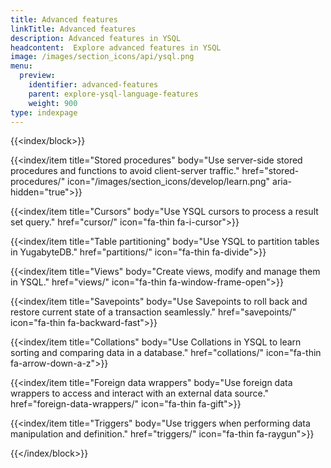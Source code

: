 ```yaml
---
title: Advanced features
linkTitle: Advanced features
description: Advanced features in YSQL
headcontent:  Explore advanced features in YSQL
image: /images/section_icons/api/ysql.png
menu:
  preview:
    identifier: advanced-features
    parent: explore-ysql-language-features
    weight: 900
type: indexpage
---
```


{{<index/block>}}

   {{<index/item
    title="Stored procedures"
    body="Use server-side stored procedures and functions to avoid client-server traffic."
    href="stored-procedures/"
    icon="/images/section_icons/develop/learn.png" aria-hidden="true">}}

   {{<index/item
    title="Cursors"
    body="Use YSQL cursors to process a result set query."
    href="cursor/"
    icon="fa-thin fa-i-cursor">}}

   {{<index/item
    title="Table partitioning"
    body="Use YSQL to partition tables in YugabyteDB."
    href="partitions/"
    icon="fa-thin fa-divide">}}

   {{<index/item
    title="Views"
    body="Create views, modify and manage them in YSQL."
    href="views/"
    icon="fa-thin fa-window-frame-open">}}

   {{<index/item
    title="Savepoints"
    body="Use Savepoints to roll back and restore current state of a transaction seamlessly."
    href="savepoints/"
    icon="fa-thin fa-backward-fast">}}

   {{<index/item
    title="Collations"
    body="Use Collations in YSQL to learn sorting and comparing data in a database."
    href="collations/"
    icon="fa-thin fa-arrow-down-a-z">}}

   {{<index/item
    title="Foreign data wrappers"
    body="Use foreign data wrappers to access and interact with an external data source."
    href="foreign-data-wrappers/"
    icon="fa-thin fa-gift">}}

   {{<index/item
    title="Triggers"
    body="Use triggers when performing data manipulation and definition."
    href="triggers/"
    icon="fa-thin fa-raygun">}}

{{</index/block>}}
